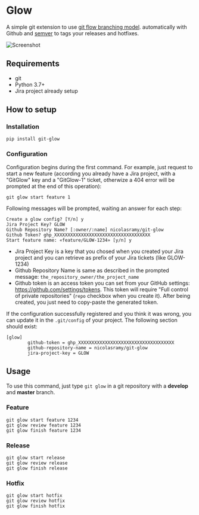 # Glow
A simple git extension to use [git flow branching model](http://nvie.com/posts/a-successful-git-branching-model/). automatically with Github 
and [semver](https://semver.org/) to tags your releases and hotfixes.

![Screenshot](./images/screenshot-20210211-141619.png)

## Requirements

- git
- Python 3.7+
- Jira project already setup

## How to setup

### Installation

```shell
pip install git-glow
```

### Configuration

Configuration begins during the first command.
For example, just request to start a new feature (according you already have a Jira project, with a "GitGlow" key and a "GitGlow-1" ticket, otherwize a 404 error will be prompted at the end of this operation):

```shell
git glow start feature 1
```

Following messages will be prompted, waiting an answer for each step:

```shell
Create a glow config? [Y/n] y
Jira Project Key? GLOW
Github Repository Name? [:owner/:name] nicolasramy/git-glow
Github Token? ghp_XXXXXXXXXXXXXXXXXXXXXXXXXXXXXXXXXXXX
Start feature name: «feature/GLOW-1234» [y/n] y
```

- Jira Project Key is a key that you chosed when you created your Jira project and you can retrieve as prefix of your Jira tickets (like GLOW-1234)
- Github Repository Name is same as described in the prompted message: `the_repository_owner/the_project_name`
- Github token is an access token you can set from your GitHub settings: https://github.com/settings/tokens.
  This token will require "Full control of private repositories" (`repo` checkbox when you create it).
  After being created, you just need to copy-paste the generated token.

If the configuration successfully registered and you think it was wrong, you can update it in the `.git/config` of your project. The following section should exist:

```
[glow]
        github-token = ghp_XXXXXXXXXXXXXXXXXXXXXXXXXXXXXXXXXXXX
        github-repository-name = nicolasramy/git-glow
        jira-project-key = GLOW
```

## Usage

To use this command, just type ```git glow``` in a git repository
with a **develop** and **master** branch.

### Feature

```shell
git glow start feature 1234
git glow review feature 1234
git glow finish feature 1234
```

### Release

```shell
git glow start release
git glow review release
git glow finish release
```

### Hotfix

```shell
git glow start hotfix
git glow review hotfix
git glow finish hotfix
```
